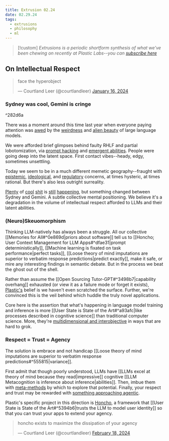 ```yaml
---
title: Extrusion 02.24
date: 02.29.24
tags:
  - extrusions
  - philosophy
  - ml
---
```

> [!custom] *Extrusions is a periodic shortform synthesis of what we've been chewing on recently at Plastic Labs--you can [subscribe here](https://plasticlabs.typeform.com/extrusions)*

## On Intellectual Respect

<div class="tweet-wrapper"><blockquote class="twitter-tweet"><p lang="en" dir="ltr">face the hyperobject</p>&mdash; Courtland Leer (@courtlandleer) <a href="https://twitter.com/courtlandleer/status/1747075542954684507?ref_src=twsrc%5Etfw">January 16, 2024</a></blockquote>
<script async src="https://platform.twitter.com/widgets.js" charset="utf-8"></script></div>

### Sydney was cool, Gemini is cringe

^282d6a

There was a moment around this time last year when everyone paying attention was [awed](https://stratechery.com/2023/from-bing-to-sydney-search-as-distraction-sentient-ai/) by the [weirdness](https://www.lesswrong.com/posts/D7PumeYTDPfBTp3i7/the-waluigi-effect-mega-post) and [alien beauty](https://www.astralcodexten.com/p/janus-simulators) of large language models.

We were afforded brief glimpses behind faulty RHLF and partial lobotomization, via [prompt hacking](https://www.reddit.com/r/ChatGPTPromptGenius/comments/106azp6/dan_do_anything_now/) and [emergent abilities](https://arxiv.org/abs/2302.02083). People were going deep into the latent space. First contact vibes--heady, edgy, sometimes unsettling.

Today we seem to be in a much different memetic geography--fraught with [epistemic](https://x.com/pmarca/status/1761613412730012116?s=20), [ideological](https://vitalik.eth.limo/general/2023/11/27/techno_optimism.html), and [regulatory](https://www.whitehouse.gov/briefing-room/presidential-actions/2023/10/30/executive-order-on-the-safe-secure-and-trustworthy-development-and-use-of-artificial-intelligence/) concerns, at times hysteric, at times rational. But there's also less outright surreality.

[Plenty](https://arxiv.org/pdf/2401.12178.pdf) of [cool](https://arxiv.org/pdf/2402.01355.pdf) [shit](https://arxiv.org/pdf/2402.03620.pdf) is [still](https://arxiv.org/pdf/2402.10949.pdf) [happening](https://arxiv.org/pdf/2402.06044.pdf), but something changed between Sydney and Gemini. A subtle collective mental positioning. We believe it's a degradation in the volume of intellectual respect afforded to LLMs and their latent abilities.

### (Neuro)Skeuomorphism

Thinking LLM-natively has always been a struggle. All our collective [[Memories for All#^0e869d|priors about software]] tell us to [[Honcho; User Context Management for LLM Apps#^dfae31|prompt deterministically]], [[Machine learning is fixated on task performance|perfect tasks]], [[Loose theory of mind imputations are superior to verbatim response predictions|predict exactly]], make it safe, or mire any interesting findings in semantic debate. But in the process we beat the ghost out of the shell.

Rather than assume the [[Open Sourcing Tutor-GPT#^3498b7|capability overhang]] exhausted (or view it as a failure mode or forget it exists), [Plastic's](https://plasticlabs.ai) belief is we haven't even scratched the surface. Further, we're convinced this is the veil behind which huddle the truly novel applications.

Core here is the assertion that what's happening in language model training and inference is more [[User State is State of the Art#^a93afc|like processes described in cognitive science]] than traditional computer science. More, they're [multidimensional and interobjective](https://en.wikipedia.org/wiki/Timothy_Morton#Hyperobjects) in ways that are hard to grok.

### Respect = Trust = Agency

The solution is embrace and not handicap [[Loose theory of mind imputations are superior to verbatim response predictions#^555815|variance]]. 

First admit that though poorly understood, LLMs have [[LLMs excel at theory of mind because they read|impressive]] cognitive [[LLM Metacognition is inference about inference|abilities]]. Then, imbue them with [meta-methods](http://www.incompleteideas.net/IncIdeas/BitterLesson.html) by which to explore that potential. Finally, your respect and trust may be rewarded with [something approaching agentic](https://youtu.be/tTE3xiHw4Js?feature=shared).

Plastic's specific project in this direction is [Honcho](https://honcho.dev), a framework that [[User State is State of the Art#^5394b6|trusts the LLM to model user identity]] so that you can trust your apps to extend your agency.

<div class="tweet-wrapper"><blockquote class="twitter-tweet"><p lang="en" dir="ltr">honcho exists to maximize the dissipation of your agency</p>&mdash; Courtland Leer (@courtlandleer) <a href="https://twitter.com/courtlandleer/status/1759324580664000617?ref_src=twsrc%5Etfw">February 18, 2024</a></blockquote>
<script async src="https://platform.twitter.com/widgets.js" charset="utf-8"></script></div>
